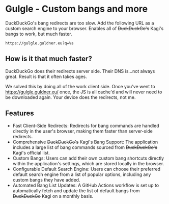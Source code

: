 # Gulgle - Custom bangs and more


DuckDuckGo's bang redirects are too slow. Add the following URL as a custom search engine to your browser. Enables all of  ~~DuckDuckGo's~~ Kagi's bangs to work, but much faster.

```
https://gulgle.guldner.eu?q=%s
```

## How is it that much faster?

DuckDuckGo does their redirects server side. Their DNS is...not always great. Result is that it often takes ages.

We solved this by doing all of the work client side. Once you've went to https://gulgle.guldner.eu/ once, the JS is all cache'd and will never need to be downloaded again. Your device does the redirects, not me.

## Features

- Fast Client-Side Redirects: Redirects for bang commands are handled directly in the user's browser, making them faster than server-side redirects.
- Comprehensive ~~DuckDuckGo's~~ Kagi's Bang Support: The application includes a large list of bang commands sourced from ~~DuckDuckGo's~~ Kagi's official list.
- Custom Bangs: Users can add their own custom bang shortcuts directly within the application's settings, which are stored locally in the browser.
- Configurable Default Search Engine: Users can choose their preferred default search engine from a list of popular options, including any custom bangs they have added.
- Automated Bang List Updates: A GitHub Actions workflow is set up to automatically fetch and update the list of default bangs from ~~DuckDuckGo~~ Kagi on a monthly basis.



